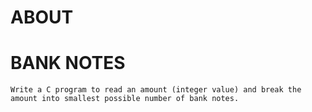 # ABOUT

# BANK NOTES

    Write a C program to read an amount (integer value) and break the amount into smallest possible number of bank notes.